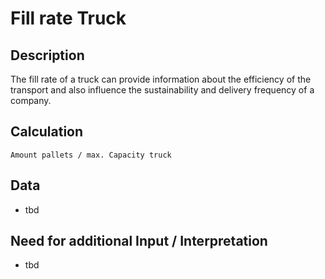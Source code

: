 # Fill rate Truck

## Description
The fill rate of a truck can provide information about the efficiency of the transport and also influence the sustainability and delivery frequency of a company.

## Calculation
`Amount pallets / max. Capacity truck`

## Data
* tbd

## Need for additional Input / Interpretation
* tbd

